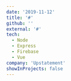```yaml
---
date: '2019-11-12'
title: '#'
github: ''
external: '#'
tech:
  - Node
  - Express
  - Firebase
  - Vue
company: 'Upstatement'
showInProjects: false
---
```


